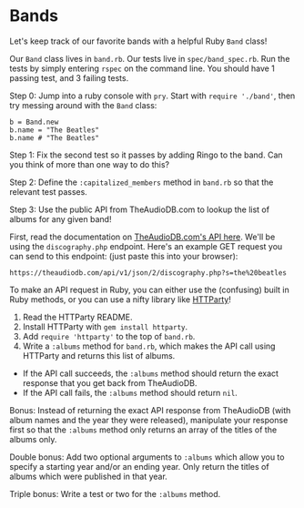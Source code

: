 # Bands
Let's keep track of our favorite bands with a helpful Ruby `Band` class!

Our `Band` class lives in `band.rb`. Our tests live in `spec/band_spec.rb`.
Run the tests by simply entering `rspec` on the command line.
You should have 1 passing test, and 3 failing tests.

Step 0: Jump into a ruby console with `pry`. Start with `require './band'`, then try messing around with the `Band` class: 
```
b = Band.new
b.name = "The Beatles"
b.name # "The Beatles"
```

Step 1: Fix the second test so it passes by adding Ringo to the band. Can you think of more than one way to do this?

Step 2: Define the `:capitalized_members` method in `band.rb` so that the relevant test passes.

Step 3: Use the public API from TheAudioDB.com to lookup the list of albums for any given band!

First, read the documentation on [TheAudioDB.com's API here](https://www.theaudiodb.com/api_guide.php).
We'll be using the `discography.php` endpoint.
Here's an example GET request you can send to this endpoint: (just paste this into your browser):

```
https://theaudiodb.com/api/v1/json/2/discography.php?s=the%20beatles
```

To make an API request in Ruby, you can either use the (confusing) built in Ruby methods, or you can use a nifty library like [HTTParty](https://github.com/jnunemaker/httparty)!

1. Read the HTTParty README.
2. Install HTTParty with `gem install httparty`.
3. Add `require 'httparty'` to the top of `band.rb`.
4. Write a `:albums` method for `band.rb`, which makes the API call using HTTParty and returns this list of albums.
  - If the API call succeeds, the `:albums` method should return the exact response that you get back from TheAudioDB.
  - If the API call fails, the `:albums` method should return `nil`.

Bonus: Instead of returning the exact API response from TheAudioDB (with album names and the year they were released), manipulate your response first so that the `:albums` method only returns an array of the titles of the albums only.

Double bonus: Add two optional arguments to `:albums` which allow you to specify a starting year and/or an ending year. Only return the titles of albums which were published in that year.

Triple bonus: Write a test or two for the `:albums` method.
